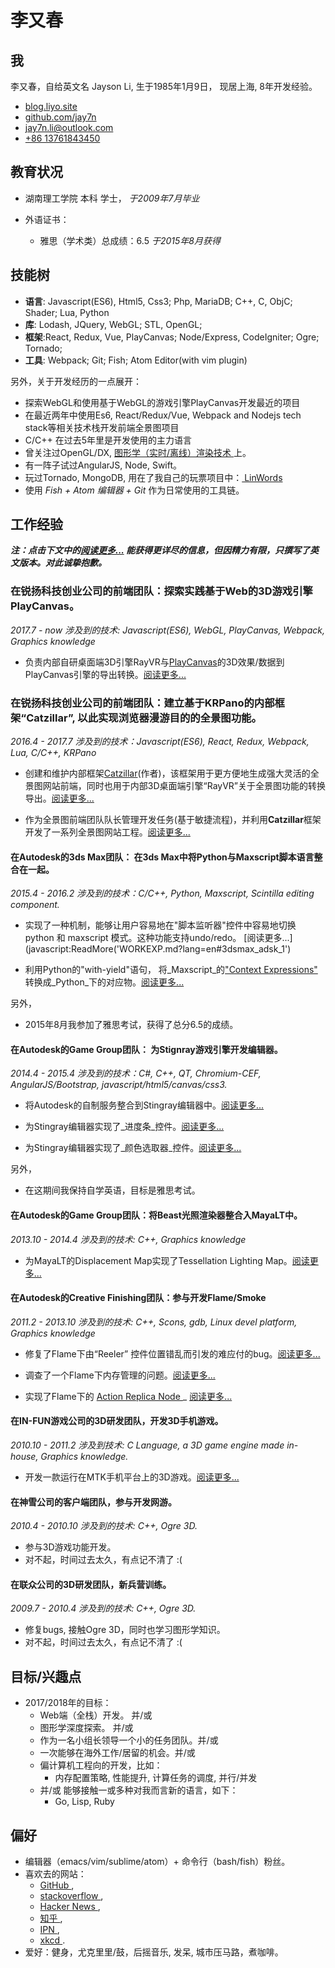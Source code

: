 # 李又春

## 我
李又春，自给英文名 Jayson Li,
生于1985年1月9日，
现居上海,
8年开发经验。

* <a href="http://blog.liyo.site" target="_blank" __> blog.liyo.site </a>
* <a href="http://github.com/jay7n" target="_blank" __> github.com/jay7n </a>
* <a href="email:jay7n.li@outlook.com"> jay7n.li@outlook.com </a>
* <a href="tel:+8613761843450"> +86 13761843450 </a>


## 教育状况
* 湖南理工学院  本科 学士，
  _于2009年7月毕业_

* 外语证书：
    * 雅思（学术类）总成绩：6.5
      _于2015年8月获得_


## 技能树
* __语言__: Javascript(ES6), Html5, Css3; Php, MariaDB; C++, C, ObjC; Shader; Lua, Python
* __库__: Lodash, JQuery, WebGL; STL, OpenGL;
* __框架__:React, Redux, Vue, PlayCanvas; Node/Express, CodeIgniter; Ogre; Tornado;
* __工具__: Webpack; Git; Fish; Atom Editor(with vim plugin)

另外，关于开发经历的一点展开：

* 探索WebGL和使用基于WebGL的游戏引擎PlayCanvas开发最近的项目
* 在最近两年中使用Es6, React/Redux/Vue, Webpack and Nodejs tech stack等相关技术栈开发前端全景图项目
* C/C++ 在过去5年里是开发使用的主力语言
* 曾关注过OpenGL/DX, <a href="http://www.cnblogs.com/lookof/category/220911.html" target="_blank" __> 图形学（实时/离线）渲染技术  </a>上。
* 有一阵子试过AngularJS, Node, Swift。
* 玩过Tornado, MongoDB, 用在了我自己的玩票项目中：<a href="https://github.com/jay7n/LinWords" target="_blank" __> LinWords </a>
* 使用 _Fish + Atom 编辑器 + Git_ 作为日常使用的工具链。


## 工作经验
___注：点击下文中的[阅读更多...](./) 能获得更详尽的信息，但因精力有限，只撰写了英文版本。对此诚挚抱歉。___
### 在锐扬科技创业公司的前端团队：探索实践基于Web的3D游戏引擎PlayCanvas。
_2017.7 - now_
_涉及到的技术: Javascript(ES6), WebGL, PlayCanvas, Webpack, Graphics knowledge_

* 负责内部自研桌面端3D引擎RayVR与<a href="https://playcanvas.com/" target="_blank">PlayCanvas</a>的3D效果/数据到PlayCanvas引擎的导出转换。[阅读更多...](javascript:ReadMore('WORKEXP.md?lang=en#wgl_rayion_1'))

### 在锐扬科技创业公司的前端团队：建立基于KRPano的内部框架“Catzillar”, 以此实现浏览器漫游目的的全景图功能。
_2016.4 - 2017.7_
_涉及到的技术：Javascript(ES6), React, Redux, Webpack, Lua, C/C++, KRPano_

* 创建和维护内部框架[Catzillar](javascript:ReadMoreInBlank('catzillar/cat.md?lang=cn'))(作者)，该框架用于更方便地生成强大灵活的全景图网站前端，同时也用于内部3D桌面端引擎“RayVR”关于全景图功能的转换导出。[阅读更多...](javascript:ReadMore('WORKEXP.md?lang=en#cat_rayion_1'))

* 作为全景图前端团队队长管理开发任务(基于敏捷流程)，并利用**Catzillar**框架开发了一系列全景图网站工程。[阅读更多...](javascript:ReadMore('WORKEXP.md?lang=en#cat_rayion_2'))

#### 在Autodesk的3ds Max团队： 在3ds Max中将Python与Maxscript脚本语言整合在一起。
_2015.4 - 2016.2_
_涉及到的技术：C/C++, Python, Maxscript, Scintilla editing component._

* 实现了一种机制，能够让用户容易地在"脚本监听器"控件中容易地切换 python 和 maxscript 模式。这种功能支持undo/redo。
[阅读更多...](javascript:ReadMore('WORKEXP.md?lang=en#3dsmax_adsk_1')

* 利用Python的"with-yield"语句， 将_Maxscript_的["Context Expressions"](http://help.autodesk.com/view/3DSMAX/2016/ENU/?guid=__files_GUID_E672728A_EE15_4197_9EDD_487781167B01_htm) 转换成_Python_下的对应物。[阅读更多...](javascript:ReadMore('WORKEXP.md?lang=en#3dsmax_adsk_2'))

另外，

* 2015年8月我参加了雅思考试，获得了总分6.5的成绩。

#### 在Autodesk的Game Group团队： 为Stignray游戏引擎开发编辑器。
_2014.4 - 2015.4_
_涉及到的技术：C#, C++, QT, Chromium-CEF, AngularJS/Bootstrap, javascript/html5/canvas/css3._

* 将Autodesk的自制服务整合到Stingray编辑器中。[阅读更多...](javascript:ReadMore('WORKEXP.md?lang=en#stingray_adsk_1'))

* 为Stingray编辑器实现了_进度条_控件。[阅读更多...](javascript:ReadMore('WORKEXP.md?lang=en#stingray_adsk_2'))

* 为Stingray编辑器实现了_颜色选取器_控件。[阅读更多...](javascript:ReadMore('WORKEXP.md?lang=en#stingray_adsk_3'))

另外，

* 在这期间我保持自学英语，目标是雅思考试。

#### 在Autodesk的Game Group团队：将Beast光照渲染器整合入MayaLT中。
_2013.10 - 2014.4_
_涉及到的技术: C++, Graphics knowledge_

* 为MayaLT的Displacement Map实现了Tessellation Lighting Map。[阅读更多...](javascript:ReadMore('WORKEXP.md?lang=en#beast_adsk'))

#### 在Autodesk的Creative Finishing团队：参与开发Flame/Smoke
_2011.2 - 2013.10_
_涉及到的技术: C++, Scons, gdb, Linux devel platform, Graphics knowledge_

* 修复了Flame下由“Reeler” 控件位置错乱而引发的难应付的bug。[阅读更多...](javascript:ReadMore('WORKEXP.md?lang=en#flame_adsk_1'))

* 调查了一个Flame下内存管理的问题。[阅读更多...](javascript:ReadMore('WORKEXP.md?lang=en#flame_adsk_2'))

* 实现了Flame下的 <a href="https://knowledge.autodesk.com/search-result/caas/CloudHelp/cloudhelp/2016/ENU/Flame/files/GUID-0E1E86A5-310B-4F1F-A9C1-97E64A896AAB-htm.html" target="_blank" __> Action Replica Node </a>_ [阅读更多...](javascript:ReadMore('WORKEXP.md?lang=en#flame_adsk_3'))

#### 在IN-FUN游戏公司的3D研发团队，开发3D手机游戏。
_2010.10 - 2011.2_
_涉及到技术: C Language, a 3D game engine made in-house, Graphics knowledge._

* 开发一款运行在MTK手机平台上的3D游戏。[阅读更多...](javascript:ReadMore('WORKEXP.md?lang=en#3d_infun'))

#### 在神雪公司的客户端团队，参与开发网游。
_2010.4 - 2010.10_
_涉及到的技术: C++, Ogre 3D._

* 参与3D游戏功能开发。
* 对不起，时间过去太久，有点记不清了 :(

#### 在联众公司的3D研发团队，新兵营训练。
_2009.7 - 2010.4_
_涉及到的技术: C++, Ogre 3D._

* 修复bugs, 接触Ogre 3D，同时也学习图形学知识。
* 对不起，时间过去太久，有点记不清了 :(


## 目标/兴趣点
* 2017/2018年的目标：
    * Web端（全栈）开发。 并/或
    * 图形学深度探索。 并/或
    * 作为一名小组长领导一个小的任务团队。并/或
    * 一次能够在海外工作/居留的机会。并/或
    * 偏计算机工程向的开发，比如：
        * 内存配置策略, 性能提升, 计算任务的调度, 并行/并发
    * 并/或 能够接触一或多种对我而言新的语言，如下：
        * Go, Lisp, Ruby


## 偏好
* 编辑器（emacs/vim/sublime/atom）+ 命令行（bash/fish）粉丝。
* 喜欢去的网站：
    * <a href="https://github.com/" target="_blank" __> GitHub </a>,
    * <a href="http://stackoverflow.com/" target="_blank" __> stackoverflow </a>,
    * <a href="https://news.ycombinator.com/news" target="_blank" __> Hacker News </a>,
    * <a href="https://www.zhihu.com/" target="_blank" __> 知乎 </a>,
    * <a href="http://ipn.li/" target="_blank" __> IPN </a>,
    * <a href="http://xkcd.com/" target="_blank" __> xkcd </a>.
* 爱好：健身，尤克里里/鼓，后摇音乐, 发呆, 城市压马路，煮咖啡。
